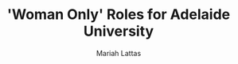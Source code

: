 ---
# Episode Settings
title: "'Woman Only' Roles for Adelaide University"
air-time: "5:30 PM"
air-day: "weekday"
link: "http://thewire.org.au/story/univerisity-of-adelaide-advertises-roles-for-women-only/"
description: "The University of Adelaide is pushing to get more women into engineering, mathematics and computing by offering roles within the faculty that are specifically for women."
download: true
download-link: ""

# Show Settings
show: "The Wire"
stations: ["Radio Adelaide 101.5 in Adelaide", "2SER 107.3 in Sydney", "4EB 98.1 in Brisbane", "CAAMA RADIO 100.5 Alice Springs", "RTR-FM 92.1 in Perth", "JOY 94.9 in Melbourne"]
stations-links: ["http://radioadelaide.org.au/program/pink-rabbit/", "https://2ser.com/the-wire/", "https://www.4eb.org.au/TheWire", "https://caama.com.au/news/2016/stream-us-live-now-1", "https://rtrfm.com.au/", "https://joy.org.au/thewire/"]

# Post Settings
author: Mariah Lattas
category: radio
tags: radio the-wire
layout: post
type: radio
---